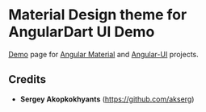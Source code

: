 Material Design theme for AngularDart UI Demo
=============================================

[Demo](http://akserg.github.io/angular.dart.material.demo/index.html) page for [Angular Material](https://github.com/akserg/angular.dart.material) and [Angular-UI](https://github.com/akserg/angular.dart.ui) projects.


## Credits

- **Sergey Akopkokhyants** (https://github.com/akserg)


